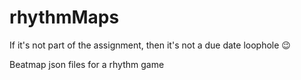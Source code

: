 # rhythmMaps
If it's not part of the assignment, then it's not a due date loophole 😉

Beatmap json files for a rhythm game